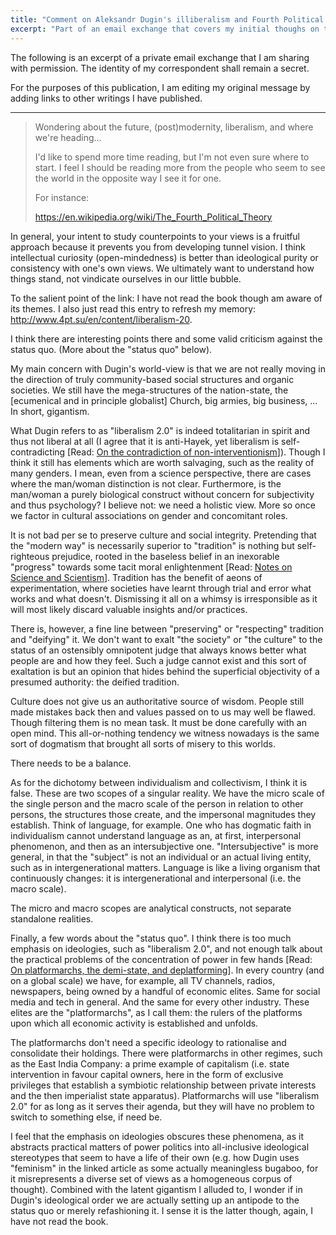 ```yaml
---
title: "Comment on Aleksandr Dugin's illiberalism and Fourth Political Theory"
excerpt: "Part of an email exchange that covers my initial thoughs on the political views of Aleksandr Dugin."
---
```


The following is an excerpt of a private email exchange that I am
sharing with permission.  The identity of my correspondent shall remain
a secret.

For the purposes of this publication, I am editing my original message
by adding links to other writings I have published.

* * *

> Wondering about the future, (post)modernity, liberalism, and where we're
> heading...
>
> I'd like to spend more time reading, but I'm not even sure where to
> start.  I feel I should be reading more from the people who seem to see
> the world in the opposite way I see it for one.
>
> For instance:
>
> <https://en.wikipedia.org/wiki/The_Fourth_Political_Theory>

In general, your intent to study counterpoints to your views is a
fruitful approach because it prevents you from developing tunnel vision.
I think intellectual curiosity (open-mindedness) is better than
ideological purity or consistency with one's own views.  We ultimately
want to understand how things stand, not vindicate ourselves in our
little bubble.

To the salient point of the link: I have not read the book though am
aware of its themes.  I also just read this entry to refresh my memory:
<http://www.4pt.su/en/content/liberalism-20>.

I think there are interesting points there and some valid criticism
against the status quo.  (More about the "status quo" below).

My main concern with Dugin's world-view is that we are not really moving
in the direction of truly community-based social structures and organic
societies.  We still have the mega-structures of the nation-state, the
[ecumenical and in principle globalist] Church, big armies, big
business, ...  In short, gigantism.

What Dugin refers to as "liberalism 2.0" is indeed totalitarian in
spirit and thus not liberal at all (I agree that it is anti-Hayek, yet
liberalism is self-contradicting [Read: [On the contradiction of
non-interventionism](https://protesilaos.com/politics/2021-02-09-double-standard-non-interventionism/)]).
Though I think it still has elements which are worth salvaging, such as
the reality of many genders.  I mean, even from a science perspective,
there are cases where the man/woman distinction is not clear.
Furthermore, is the man/woman a purely biological construct without
concern for subjectivity and thus psychology?  I believe not: we need a
holistic view.  More so once we factor in cultural associations on
gender and concomitant roles.

It is not bad per se to preserve culture and social integrity.
Pretending that the "modern way" is necessarily superior to "tradition"
is nothing but self-righteous prejudice, rooted in the baseless belief
in an inexorable "progress" towards some tacit moral enlightenment
[Read: [Notes on Science and
Scientism](https://protesilaos.com/books/2021-04-28-notes-science-scientism/)].
Tradition has the benefit of aeons of experimentation, where societies
have learnt through trial and error what works and what doesn't.
Dismissing it all on a whimsy is irresponsible as it will most likely
discard valuable insights and/or practices.

There is, however, a fine line between "preserving" or "respecting"
tradition and "deifying" it.  We don't want to exalt "the society" or
"the culture" to the status of an ostensibly omnipotent judge that
always knows better what people are and how they feel.  Such a judge
cannot exist and this sort of exaltation is but an opinion that hides
behind the superficial objectivity of a presumed authority: the deified
tradition.

Culture does not give us an authoritative source of wisdom.  People
still made mistakes back then and values passed on to us may well be
flawed.  Though filtering them is no mean task.  It must be done
carefully with an open mind.  This all-or-nothing tendency we witness
nowadays is the same sort of dogmatism that brought all sorts of misery
to this worlds.

There needs to be a balance.

As for the dichotomy between individualism and collectivism, I think it
is false.  These are two scopes of a singular reality.  We have the
micro scale of the single person and the macro scale of the person in
relation to other persons, the structures those create, and the
impersonal magnitudes they establish.  Think of language, for example.
One who has dogmatic faith in individualism cannot understand language
as an, at first, interpersonal phenomenon, and then as an
intersubjective one.  "Intersubjective" is more general, in that the
"subject" is not an individual or an actual living entity, such as in
intergenerational matters.  Language is like a living organism that
continuously changes: it is intergenerational and interpersonal
(i.e. the macro scale).

The micro and macro scopes are analytical constructs, not separate
standalone realities.

Finally, a few words about the "status quo".  I think there is too much
emphasis on ideologies, such as "liberalism 2.0", and not enough talk
about the practical problems of the concentration of power in few hands
[Read: [On platformarchs, the demi-state, and
deplatforming](https://protesilaos.com/politics/2021-01-26-platformarchs-demistate-deplatforming/)].
In every country (and on a global scale) we have, for example, all TV
channels, radios, newspapers, being owned by a handful of economic
elites.  Same for social media and tech in general.  And the same for
every other industry.  These elites are the "platformarchs", as I call
them: the rulers of the platforms upon which all economic activity is
established and unfolds.

The platformarchs don't need a specific ideology to rationalise and
consolidate their holdings.  There were platformarchs in other regimes,
such as the East India Company: a prime example of capitalism
(i.e. state intervention in favour capital owners, here in the form of
exclusive privileges that establish a symbiotic relationship between
private interests and the then imperialist state apparatus).
Platformarchs will use "liberalism 2.0" for as long as it serves their
agenda, but they will have no problem to switch to something else, if
need be.

I feel that the emphasis on ideologies obscures these phenomena, as it
abstracts practical matters of power politics into all-inclusive
ideological stereotypes that seem to have a life of their own (e.g. how
Dugin uses "feminism" in the linked article as some actually meaningless
bugaboo, for it misrepresents a diverse set of views as a homogeneous
corpus of thought).  Combined with the latent gigantism I alluded to, I
wonder if in Dugin's ideological order we are actually setting up an
antipode to the status quo or merely refashioning it.  I sense it is the
latter though, again, I have not read the book.
